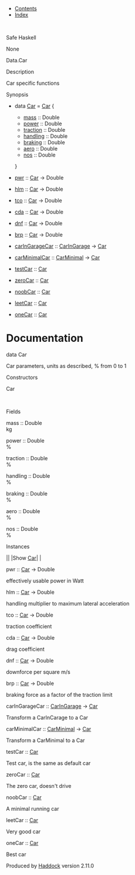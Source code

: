 -   [Contents](index.html)
-   [Index](doc-index.html)

 

Safe Haskell

None

Data.Car

Description

Car specific functions

Synopsis

-   data [Car](#t:Car) = [Car](#v:Car) {
    -   [mass](#v:mass) :: Double
    -   [power](#v:power) :: Double
    -   [traction](#v:traction) :: Double
    -   [handling](#v:handling) :: Double
    -   [braking](#v:braking) :: Double
    -   [aero](#v:aero) :: Double
    -   [nos](#v:nos) :: Double

    }
-   [pwr](#v:pwr) :: [Car](Data-Car.html#t:Car) -\> Double
-   [hlm](#v:hlm) :: [Car](Data-Car.html#t:Car) -\> Double
-   [tco](#v:tco) :: [Car](Data-Car.html#t:Car) -\> Double
-   [cda](#v:cda) :: [Car](Data-Car.html#t:Car) -\> Double
-   [dnf](#v:dnf) :: [Car](Data-Car.html#t:Car) -\> Double
-   [brp](#v:brp) :: [Car](Data-Car.html#t:Car) -\> Double
-   [carInGarageCar](#v:carInGarageCar) :: [CarInGarage](Model-CarInGarage.html#t:CarInGarage) -\> [Car](Data-Car.html#t:Car)
-   [carMinimalCar](#v:carMinimalCar) :: [CarMinimal](Model-CarMinimal.html#t:CarMinimal) -\> [Car](Data-Car.html#t:Car)
-   [testCar](#v:testCar) :: [Car](Data-Car.html#t:Car)
-   [zeroCar](#v:zeroCar) :: [Car](Data-Car.html#t:Car)
-   [noobCar](#v:noobCar) :: [Car](Data-Car.html#t:Car)
-   [leetCar](#v:leetCar) :: [Car](Data-Car.html#t:Car)
-   [oneCar](#v:oneCar) :: [Car](Data-Car.html#t:Car)

Documentation
=============

data Car

Car parameters, units as described, % from 0 to 1

Constructors

Car

 

Fields

mass :: Double  
kg

power :: Double  
%

traction :: Double  
%

handling :: Double  
%

braking :: Double  
%

aero :: Double  
%

nos :: Double  
%

Instances

||
|Show [Car](Data-Car.html#t:Car)| |

pwr :: [Car](Data-Car.html#t:Car) -\> Double

effectively usable power in Watt

hlm :: [Car](Data-Car.html#t:Car) -\> Double

handling multiplier to maximum lateral acceleration

tco :: [Car](Data-Car.html#t:Car) -\> Double

traction coefficient

cda :: [Car](Data-Car.html#t:Car) -\> Double

drag coefficient

dnf :: [Car](Data-Car.html#t:Car) -\> Double

downforce per square m/s

brp :: [Car](Data-Car.html#t:Car) -\> Double

braking force as a factor of the traction limit

carInGarageCar :: [CarInGarage](Model-CarInGarage.html#t:CarInGarage) -\> [Car](Data-Car.html#t:Car)

Transform a CarInCarage to a Car

carMinimalCar :: [CarMinimal](Model-CarMinimal.html#t:CarMinimal) -\> [Car](Data-Car.html#t:Car)

Transform a CarMinimal to a Car

testCar :: [Car](Data-Car.html#t:Car)

Test car, is the same as default car

zeroCar :: [Car](Data-Car.html#t:Car)

The zero car, doesn't drive

noobCar :: [Car](Data-Car.html#t:Car)

A minimal running car

leetCar :: [Car](Data-Car.html#t:Car)

Very good car

oneCar :: [Car](Data-Car.html#t:Car)

Best car

Produced by [Haddock](http://www.haskell.org/haddock/) version 2.11.0

